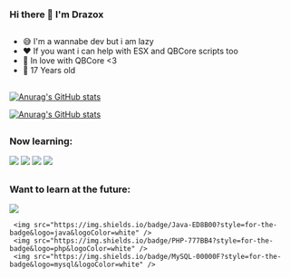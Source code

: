 ### Hi there 👋 I'm Drazox

##

- 😅 I'm a wannabe dev but i am lazy
- ❤️ If you want i can help with ESX and QBCore scripts too
- 🧡 In love with QBCore <3
- 🤏 17 Years old 

##

[![Anurag's GitHub stats](https://github-readme-stats.vercel.app/api?username=drazoxXD&show_icons=true&theme=dark)](https://github.com/anuraghazra/github-readme-stats)


    
[![Anurag's GitHub stats](https://github-readme-stats.vercel.app/api/top-langs/?username=drazoxXD&layout=compact&langs_count=7&theme=dark)](https://github.com/anuraghazra/github-readme-stats)
    
##
    
### Now learning:

<div>
     <img src="https://img.shields.io/badge/Lua-2C2D72?style=for-the-badge&logo=lua&logoColor=white" />
     <img src="https://img.shields.io/badge/HTML5-E34F26?style=for-the-badge&logo=html5&logoColor=white" />
     <img src="https://img.shields.io/badge/CSS3-1572B6?style=for-the-badge&logo=css3&logoColor=white" />
  <img src="https://img.shields.io/badge/JavaScript-F7DF1E?style=for-the-badge&logo=javascript&logoColor=black" />
</div>
    
##
    
### Want to learn at the future:
    
<div>
     <img src="https://img.shields.io/badge/Python-14354C?style=for-the-badge&logo=python&logoColor=white" />
   
     <img src="https://img.shields.io/badge/Java-ED8B00?style=for-the-badge&logo=java&logoColor=white" />
     <img src="https://img.shields.io/badge/PHP-777BB4?style=for-the-badge&logo=php&logoColor=white" />
     <img src="https://img.shields.io/badge/MySQL-00000F?style=for-the-badge&logo=mysql&logoColor=white" />
</div>
